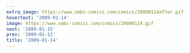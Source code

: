 ```yaml
---
extra_image: https://www.smbc-comics.com/comics/20090114after.gif
hovertext: '2009-01-14'
image: https://www.smbc-comics.com/comics/20090114.gif
next: '2009-01-15'
prev: '2009-01-13'
title: '2009-01-14'
---
```

